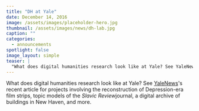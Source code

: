 ```yaml
---
title: "DH at Yale"
date: December 14, 2016
image: /assets/images/placeholder-hero.jpg
thumbnail: /assets/images/news/dh-lab.jpg
caption: ""
categories: 
  - announcements
spotlight: false 
image_layout: simple
teaser: |
  "What does digital humanities research look like at Yale? See YaleNews's recent article for projects involving the reconstruction of Depression-era film strips, topic models of the Slavic Review..."
---
```


What does digital humanities research look like at Yale? See <a href="http://news.yale.edu/2016/12/12/space-share-ideas-and-experiment-digital-humanities" target="_blank"> YaleNews</a>'s recent article for projects involving the reconstruction of Depression-era film strips, topic models of the <em>Slavic Review</em>journal, a digital archive of buildings in New Haven, and more.
